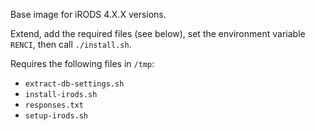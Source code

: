 Base image for iRODS 4.X.X versions.

Extend, add the required files (see below), set the environment variable `RENCI`, then call `./install.sh`.

Requires the following files in `/tmp`:
- `extract-db-settings.sh`
- `install-irods.sh`
- `responses.txt` 
- `setup-irods.sh`


